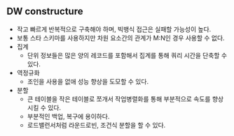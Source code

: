 ## DW constructure

- 작고 빠르게 반복적으로 구축해야 하며, 빅뱅식 접근은 실패할 가능성이 높다.
- 보통 스타 스키마를 사용하지만 차원 요소간의 관계가 M:N인 경우 사용할 수 없다.
- 집계
  - 단위 정보들은 많은 양의 레코드를 포함해서 집계를 통해 쿼리 시간을 단축할 수 있다.
- 역정규화
  - 조인을 사용을 없애 성능 향상을 도모할 수 있다.
- 분할
  - 큰 테이블을 작은 테이블로 쪼개서 작업병렬화를 통해 부분적으로 속도를 향상시킬 수 있다.
  - 부분적인 백업, 복구에 용이하다.
  - 로드밸런서처럼 라운드로빈, 조건식 분할을 할 수 있다.